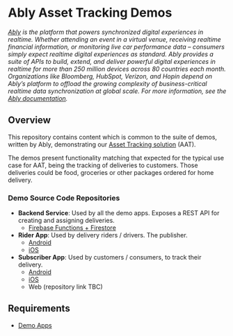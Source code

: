 # Ably Asset Tracking Demos

_[Ably](https://ably.com) is the platform that powers synchronized digital experiences in realtime. Whether attending an event in a virtual venue, receiving realtime financial information, or monitoring live car performance data – consumers simply expect realtime digital experiences as standard. Ably provides a suite of APIs to build, extend, and deliver powerful digital experiences in realtime for more than 250 million devices across 80 countries each month. Organizations like Bloomberg, HubSpot, Verizon, and Hopin depend on Ably’s platform to offload the growing complexity of business-critical realtime data synchronization at global scale. For more information, see the [Ably documentation](https://ably.com/documentation)._

## Overview

This repository contains content which is common to the suite of demos, written by Ably, demonstrating our
[Asset Tracking solution](https://ably.com/solutions/asset-tracking) (AAT).

The demos present functionality matching that expected for the typical use case for AAT,
being the tracking of deliveries to customers.
Those deliveries could be food, groceries or other packages ordered for home delivery.

### Demo Source Code Repositories

- **Backend Service**: Used by all the demo apps. Exposes a REST API for creating and assigning deliveries.
  - [Firebase Functions + Firestore](https://github.com/ably/asset-tracking-backend-demo)
- **Rider App**: Used by delivery riders / drivers. The publisher.
  - [Android](https://github.com/ably/asset-tracking-android-rider-app-demo)
  - [iOS](https://github.com/ably/asset-tracking-ios-rider-app-demo)
- **Subscriber App**: Used by customers / consumers, to track their delivery.
  - [Android](https://github.com/ably/asset-tracking-android-customer-app-demo)
  - [iOS](https://github.com/ably/asset-tracking-ios-customer-app-demo)
  - Web (repository link TBC)

## Requirements

- [Demo Apps](app-requirements.md)
